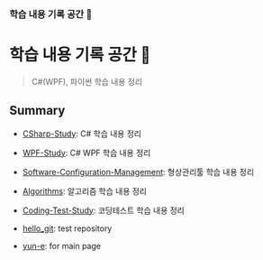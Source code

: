 ### 학습 내용 기록 공간 👋


# 학습 내용 기록 공간 👋
> C#(WPF), 파이썬 학습 내용 정리

## Summary

 - [CSharp-Study](https://github.com/yun-e/CSharp-Study): C# 학습 내용 정리

 - [WPF-Study](https://github.com/yun-e/WFP-Study): C# WPF 학습 내용 정리

 - [Software-Configuration-Management](https://github.com/yun-e/Software-Configuration-Management): 형상관리툴 학습 내용 정리

 - [Algorithms](https://github.com/yun-e/Algorithms): 알고리즘 학습 내용 정리
  
 - [Coding-Test-Study](https://github.com/yun-e/Coding-Test-Study): 코딩테스트 학습 내용 정리
  
 - [hello_git](https://github.com/yun-e/hello_git): test repository
  
 - [yun-e](https://github.com/yun-e/yun-e): for main page

<!--
**yun-e/yun-e** is a ✨ _special_ ✨ repository because its `README.md` (this file) appears on your GitHub profile.

Here are some ideas to get you started:

- 🔭 I’m currently working on ...
- 🌱 I’m currently learning ...
- 👯 I’m looking to collaborate on ...
- 🤔 I’m looking for help with ...
- 💬 Ask me about ...
- 📫 How to reach me: ...
- 😄 Pronouns: ...
- ⚡ Fun fact: ...
-->
